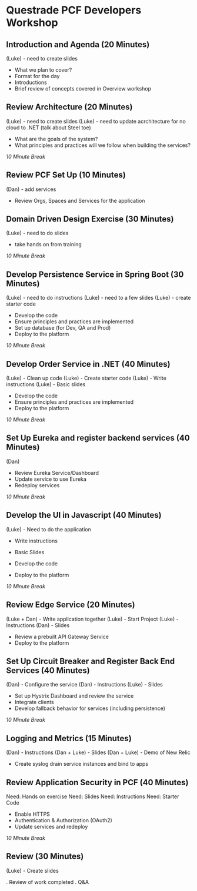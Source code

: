 # Questrade PCF Developers Workshop

## Introduction and Agenda (20 Minutes)
(Luke) - need to create slides

- What we plan to cover?
- Format for the day
- Introductions
- Brief review of concepts covered in Overview workshop


## Review Architecture (20 Minutes)
(Luke) - need to create slides
(Luke) - need to update acrchitecture for no cloud to .NET (talk about Steel toe)

- What are the goals of the system?
- What principles and practices will we follow when building the services?

*10 Minute Break*


## Review PCF Set Up (10 Minutes)
(Dan) - add services

- Review Orgs, Spaces and Services for the application


## Domain Driven Design Exercise (30 Minutes)
(Luke) - need to do slides
- take hands on from training

*10 Minute Break*


## Develop Persistence Service in Spring Boot (30 Minutes)
(Luke) - need to do instructions
(Luke) - need to a few slides
(Luke) - create starter code

- Develop the code
- Ensure principles and practices are implemented
- Set up database (for Dev, QA and Prod)
- Deploy to the platform

*10 Minute Break*


## Develop Order Service in .NET (40 Minutes)
(Luke) - Clean up code
(Luke) - Create starter code
(Luke) - Write instructions
(Luke) - Basic slides


- Develop the code
- Ensure principles and practices are implemented
- Deploy to the platform

*10 Minute Break*


## Set Up Eureka and register backend services (40 Minutes)
(Dan)

- Review Eureka Service/Dashboard
- Update service to use Eureka
- Redeploy services

*10 Minute Break*


## Develop the UI in Javascript (40 Minutes)
(Luke) - Need to do the application
- Write instructions
- Basic Slides

- Develop the code
- Deploy to the platform

*10 Minute Break*


## Review Edge Service (20 Minutes)
(Luke + Dan) - Write application together
(Luke) - Start Project
(Luke) - Instructions
(Dan) - Slides

- Review a prebuilt API Gateway Service
- Deploy to the platform


## Set Up Circuit Breaker and Register Back End Services (40 Minutes)
(Dan) - Configure the service
(Dan) - Instructions
(Luke) - Slides

- Set up Hystrix Dashboard and review the service
- Integrate clients
- Develop fallback behavior for services (including persistence)

*10 Minute Break*


## Logging and Metrics (15 Minutes)
(Dan) - Instructions
(Dan + Luke) - Slides
(Dan + Luke) - Demo of New Relic

- Create syslog drain service instances and bind to apps



## Review Application Security in PCF (40 Minutes)
Need: Hands on exercise
Need: Slides
Need: Instructions
Need: Starter Code

- Enable HTTPS
- Authentication & Authorization (OAuth2)
- Update services and redeploy

*10 Minute Break*


## Review (30 Minutes)
(Luke) - Create slides

. Review of work completed
. Q&A

